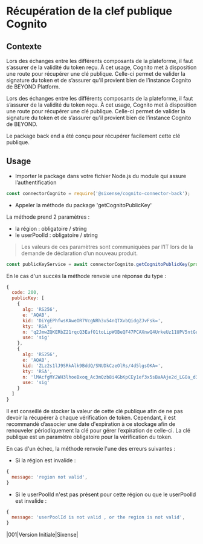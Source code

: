 # Récupération de la clef publique Cognito

## Contexte

Lors des échanges entre les différents composants de la plateforme, il faut s’assurer de la validité du token reçu.
À cet usage, Cognito met à disposition une route pour récupérer une clé publique. Celle-ci permet de valider la signature du token et de s’assurer qu'il provient bien de l’instance Cognito de BEYOND Platform.

Lors des échanges entre les différents composants de la plateforme, il faut s’assurer de la validité du token reçu.
À cet usage, Cognito met à disposition une route pour récupérer une clé publique. Celle-ci permet de valider la signature du token et de s’assurer qu'il provient bien de l’instance Cognito de BEYOND.

Le package back end a été conçu pour récupérer facilement cette clé publique.

## Usage

- Importer le package dans votre fichier Node.js du module qui assure l’authentification

```javascript
const connectorCognito = require('@sixense/cognito-connector-back');
```

- Appeler la méthode du package 'getCognitoPublicKey'

La méthode prend 2 paramètres :

- la région : obligatoire / string
- le userPoolId : obligatoire / string

> Les valeurs de ces paramètres sont communiquées par l’IT lors de la demande de déclaration d’un nouveau produit.

```javascript
const publicKeyService = await connectorCognito.getCognitoPublicKey(process.env.AWS_REGION, process.env.AWS_USERPOOLID);
```

En le cas d'un succès la méthode renvoie une réponse du type :

```javascript
{
  code: 200,
  publicKey: [
    {
      alg: 'RS256',
      e: 'AQAB',
      kid: 'DiYgEPhfwsKAweOR7VcgNRh3u54nQTXvbQidgZJvFsk=',
      kty: 'RSA',
      n: 'q2JmwZQKERbZ21rqcQ3EafO1toLipWOBeQF47PCAXnwQ4UrkeUz11UPV5ntGuwyeH1aqjNXBJPz5ZoMVglV6OFVnfEBucbkD18-FbuuCoyuoUxvwe8vZSKwo4ULZoFoTa98XRKpVLALwmg86-sEPpMQLhFDaI4TKeSoafhjMDYQ3XepMeZK18ddOjlywLZC2BUisw78tnfJOU2XU7fAEwLsDbWFKUT79TVjjQUIi0g4m_yJyFN3-PGdyBAHqTa_b16faL-REyZ2Lp6eCivmPSpbF-dz1Bol9SPXeza94iPntsxRo34iO7TxAvs0015XdOYXe6VwBGx-TOtGZ8uvsiw',
      use: 'sig'
    },
    {
      alg: 'RS256',
      e: 'AQAB',
      kid: 'ZLz2s1lJ9SRkAlk9BddQ/SNUDkCzeOlRs/4d5lgsOKA=',
      kty: 'RSA',
      n: 'lMAcfgMY2WH3lhoeBxoq_Ac3mQzb8i4GbKpCEy1ef3x5sBaAAje2d_LGOa_d3p946gkg0zIo3_ZrDRoSQkiuuQu2w7pX8BnmREhWXOSRGG-YJAKHxBV50oLu0n746p9qBYy6PsPQYXuVlfnWgzVLkZg-eZc5fIJrqp53mbN1CCSwC4jdgLfr8uW5LPliWKv2SmtaNW8PmWfkz8K0ozotvxX3ipl8WbULklZjDnmL2BNqywOcE8NADMCayqu42sd-F7j5bcDZQo5-C0S0A4leK8FvIrQ8mz3RpEyGnVSn3HvgeuyylOw8oMpW18DscuJcovUGYuT4nwzeUqf_r8_ZpQ',
      use: 'sig'
    }
  ]
}
```

Il est conseillé de stocker la valeur de cette clé publique afin de ne pas devoir la récupérer à chaque vérification de token.
Cependant, il est recommandé d’associer une date d'expiration à ce stockage afin de renouveler périodiquement la clé pour gérer l’expiration de celle-ci.
La clé publique est un paramètre obligatoire pour la vérification du token.

En cas d'un échec, la méthode renvoie l'une des erreurs suivantes :

- Si la région est invalide : 

```javascript
{
  message: 'region not valid',
}
```

- Si le userPoolId n'est pas présent pour cette région ou que le userPoolId est invalide : 

```javascript
{
  message: 'userPoolId is not valid , or the region is not valid',
}
```

|001|Version Initiale|Sixense|
